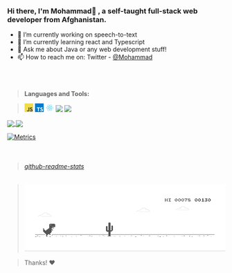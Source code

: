 ### Hi there, I'm Mohammad👋 , a self-taught full-stack web developer from Afghanistan.

- 🔭 I’m currently working on speech-to-text
- 🌱 I’m currently learning react and Typescript
- 🎤 Ask me about Java or any web development stuff!
- 📫 How to reach me on: Twitter - [@Mohammad](https://twitter.com/muhamma94767994)


<br />
<br />

>   **Languages and Tools:**  


> <code><img height="20" src="https://raw.githubusercontent.com/github/explore/80688e429a7d4ef2fca1e82350fe8e3517d3494d/topics/javascript/javascript.png"></code>
> <code><img height="20" src="https://raw.githubusercontent.com/github/explore/80688e429a7d4ef2fca1e82350fe8e3517d3494d/topics/typescript/typescript.png"></code>
> <code><img height="20" src="https://raw.githubusercontent.com/github/explore/80688e429a7d4ef2fca1e82350fe8e3517d3494d/topics/react/react.png"></code>
> <code><img height="20" src="https://sdtimes.com/wp-content/uploads/2018/03/jW4dnFtA_400x400.jpg"></code>
> <code><img height="20" src="https://upload.wikimedia.org/wikipedia/commons/thumb/c/c3/Python-logo-notext.svg/2000px-Python-logo-notext.svg.png"></code>    


<a href="https://github.com/anuraghazra/github-readme-stats">
  <img align="center" height="180" src="https://github-readme-stats.vercel.app/api?username=mohammad-ahmadi10&&show_icons=true&theme=vision-friendly-dark&hide_border=true&langs_count=5"/>
</a>

<a href="https://github.com/anuraghazra/github-readme-stats">
  <img  align="center" height="180" src="https://github-readme-stats.vercel.app/api/top-langs/?username=mohammad-ahmadi10&show_icons=true&theme=vision-friendly-dark&hide_border=true&langs_count=5&layout=compact"
</a>
  
    
    
<br />
 
![Metrics](https://metrics.lecoq.io/mohammad-ahmadi10?template=terminal&introduction=1&stars=1&lines=1&projects=1&introduction.title=true&stars.limit=4&projects.limit=4&projects.descriptions=false&config.timezone=Europe%2FBerlin)

<br />

  
> ###### _[github-readme-stats](https://github.com/anuraghazra/github-readme-stats.git)_





> ![ding](https://github.com/mohammad-ahmadi10/mohammad-ahmadi10/blob/master/dino.gif)




> Thanks! ❤️

